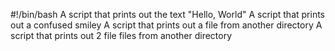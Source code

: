 #!/bin/bash
A script that prints out the text "Hello, World"
A script that prints out a confused smiley
A script that prints out a file from another directory
A script that prints out 2 file files from another directory
